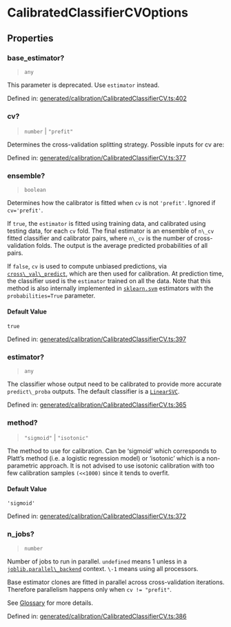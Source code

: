 # CalibratedClassifierCVOptions

## Properties

### base\_estimator?

> `any`

This parameter is deprecated. Use `estimator` instead.

Defined in:  [generated/calibration/CalibratedClassifierCV.ts:402](https://github.com/transitive-bullshit/scikit-learn-ts/blob/b59c1ff/packages/sklearn/src/generated/calibration/CalibratedClassifierCV.ts#L402)

### cv?

> `number` \| `"prefit"`

Determines the cross-validation splitting strategy. Possible inputs for cv are:

Defined in:  [generated/calibration/CalibratedClassifierCV.ts:377](https://github.com/transitive-bullshit/scikit-learn-ts/blob/b59c1ff/packages/sklearn/src/generated/calibration/CalibratedClassifierCV.ts#L377)

### ensemble?

> `boolean`

Determines how the calibrator is fitted when `cv` is not `'prefit'`. Ignored if `cv='prefit'`.

If `true`, the `estimator` is fitted using training data, and calibrated using testing data, for each `cv` fold. The final estimator is an ensemble of `n\_cv` fitted classifier and calibrator pairs, where `n\_cv` is the number of cross-validation folds. The output is the average predicted probabilities of all pairs.

If `false`, `cv` is used to compute unbiased predictions, via [`cross\_val\_predict`](sklearn.model_selection.cross_val_predict.html#sklearn.model_selection.cross_val_predict "sklearn.model_selection.cross_val_predict"), which are then used for calibration. At prediction time, the classifier used is the `estimator` trained on all the data. Note that this method is also internally implemented in [`sklearn.svm`](../classes.html#module-sklearn.svm "sklearn.svm") estimators with the `probabilities=True` parameter.

#### Default Value

`true`

Defined in:  [generated/calibration/CalibratedClassifierCV.ts:397](https://github.com/transitive-bullshit/scikit-learn-ts/blob/b59c1ff/packages/sklearn/src/generated/calibration/CalibratedClassifierCV.ts#L397)

### estimator?

> `any`

The classifier whose output need to be calibrated to provide more accurate `predict\_proba` outputs. The default classifier is a [`LinearSVC`](sklearn.svm.LinearSVC.html#sklearn.svm.LinearSVC "sklearn.svm.LinearSVC").

Defined in:  [generated/calibration/CalibratedClassifierCV.ts:365](https://github.com/transitive-bullshit/scikit-learn-ts/blob/b59c1ff/packages/sklearn/src/generated/calibration/CalibratedClassifierCV.ts#L365)

### method?

> `"sigmoid"` \| `"isotonic"`

The method to use for calibration. Can be ‘sigmoid’ which corresponds to Platt’s method (i.e. a logistic regression model) or ‘isotonic’ which is a non-parametric approach. It is not advised to use isotonic calibration with too few calibration samples `(<<1000)` since it tends to overfit.

#### Default Value

`'sigmoid'`

Defined in:  [generated/calibration/CalibratedClassifierCV.ts:372](https://github.com/transitive-bullshit/scikit-learn-ts/blob/b59c1ff/packages/sklearn/src/generated/calibration/CalibratedClassifierCV.ts#L372)

### n\_jobs?

> `number`

Number of jobs to run in parallel. `undefined` means 1 unless in a [`joblib.parallel\_backend`](https://joblib.readthedocs.io/en/latest/parallel.html#joblib.parallel_backend "(in joblib v1.3.0.dev0)") context. `\-1` means using all processors.

Base estimator clones are fitted in parallel across cross-validation iterations. Therefore parallelism happens only when `cv != "prefit"`.

See [Glossary](../../glossary.html#term-n_jobs) for more details.

Defined in:  [generated/calibration/CalibratedClassifierCV.ts:386](https://github.com/transitive-bullshit/scikit-learn-ts/blob/b59c1ff/packages/sklearn/src/generated/calibration/CalibratedClassifierCV.ts#L386)
